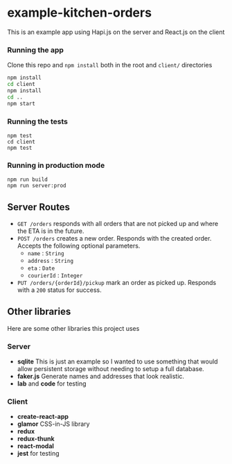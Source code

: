 # example-kitchen-orders

This is an example app using Hapi.js on the server and React.js on the client

### Running the app

Clone this repo and `npm install` both in the root and `client/` directories

```bash
npm install
cd client
npm install
cd ..
npm start
```

### Running the tests

```
npm test
cd client
npm test
```

### Running in production mode

```
npm run build
npm run server:prod
```

## Server Routes

 * `GET /orders` responds with all orders that are not picked up and where the ETA is in the future.
 * `POST /orders` creates a new order. Responds with the created order. Accepts the following optional parameters.
   * `name` : `String`
   * `address` : `String`
   * `eta` : `Date`
   * `courierId` : `Integer`
 * `PUT /orders/{orderId}/pickup` mark an order as picked up. Responds with a `200` status for success.


## Other libraries

Here are some other libraries this project uses

### Server

 * **sqlite** This is just an example so I wanted to use something that would allow persistent storage without needing to setup a full database.
 * **faker.js** Generate names and addresses that look realistic.
 * **lab** and **code** for testing

 ### Client

 * **create-react-app**
 * **glamor** CSS-in-JS library
 * **redux**
 * **redux-thunk**
 * **react-modal**
 * **jest** for testing
